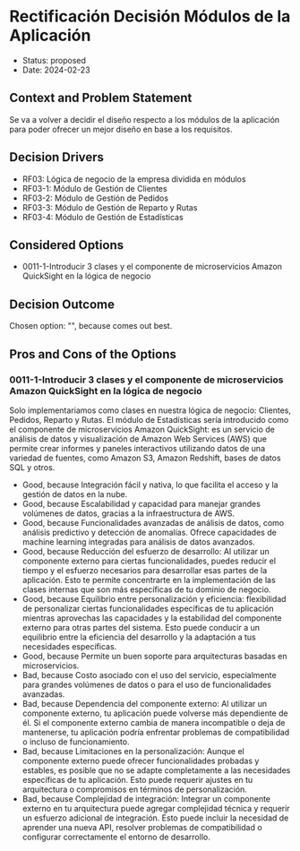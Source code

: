 # Rectificación Decisión Módulos de la Aplicación

* Status: proposed
* Date: 2024-02-23

## Context and Problem Statement

Se va a volver a decidir el diseño respecto a los módulos de la aplicación para poder ofrecer un mejor diseño en base a los requisitos.

## Decision Drivers

* RF03: Lógica de negocio de la empresa dividida en módulos
* RF03-1: Módulo de Gestión de Clientes
* RF03-2: Módulo de Gestión de Pedidos
* RF03-3: Módulo de Gestión de Reparto y Rutas
* RF03-4: Módulo de Gestión de Estadísticas

## Considered Options

* 0011-1-Introducir 3 clases y el componente de microservicios Amazon QuickSight en la lógica de negocio

## Decision Outcome

Chosen option: "", because comes out best.

## Pros and Cons of the Options

### 0011-1-Introducir 3 clases y el componente de microservicios Amazon QuickSight en la lógica de negocio

Solo implementariamos como clases en nuestra lógica de negocio: Clientes, Pedidos, Reparto y Rutas.
El módulo de Estadísticas sería introducido como el componente de microservicios Amazon QuickSight: es un servicio de análisis de datos y visualización de Amazon Web Services (AWS) que permite crear informes y paneles interactivos utilizando datos de una variedad de fuentes, como Amazon S3, Amazon Redshift, bases de datos SQL y otros.

* Good, because Integración fácil y nativa, lo que facilita el acceso y la gestión de datos en la nube.
* Good, because Escalabilidad y capacidad para manejar grandes volúmenes de datos, gracias a la infraestructura de AWS.
* Good, because Funcionalidades avanzadas de análisis de datos, como análisis predictivo y detección de anomalías. Ofrece capacidades de machine learning integradas para análisis de datos avanzados.
* Good, because Reducción del esfuerzo de desarrollo: Al utilizar un componente externo para ciertas funcionalidades, puedes reducir el tiempo y el esfuerzo necesarios para desarrollar esas partes de la aplicación. Esto te permite concentrarte en la implementación de las clases internas que son más específicas de tu dominio de negocio.
* Good, because Equilibrio entre personalización y eficiencia: flexibilidad de personalizar ciertas funcionalidades específicas de tu aplicación mientras aprovechas las capacidades y la estabilidad del componente externo para otras partes del sistema. Esto puede conducir a un equilibrio entre la eficiencia del desarrollo y la adaptación a tus necesidades específicas.
* Good, because Permite un buen soporte para arquitecturas basadas en microservicios.
* Bad, because Costo asociado con el uso del servicio, especialmente para grandes volúmenes de datos o para el uso de funcionalidades avanzadas.
* Bad, because Dependencia del componente externo: Al utilizar un componente externo, tu aplicación puede volverse más dependiente de él. Si el componente externo cambia de manera incompatible o deja de mantenerse, tu aplicación podría enfrentar problemas de compatibilidad o incluso de funcionamiento.
* Bad, because Limitaciones en la personalización: Aunque el componente externo puede ofrecer funcionalidades probadas y estables, es posible que no se adapte completamente a las necesidades específicas de tu aplicación. Esto puede requerir ajustes en tu arquitectura o compromisos en términos de personalización.
* Bad, because Complejidad de integración: Integrar un componente externo en tu arquitectura puede agregar complejidad técnica y requerir un esfuerzo adicional de integración. Esto puede incluir la necesidad de aprender una nueva API, resolver problemas de compatibilidad o configurar correctamente el entorno de desarrollo.
